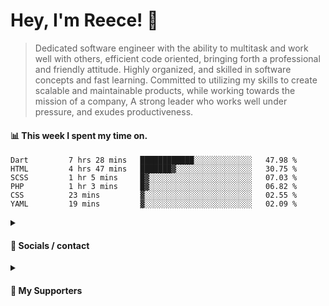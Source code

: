 # Hey, I'm Reece! 👋

> Dedicated software engineer with the ability to multitask and work well with others, efficient code oriented, bringing forth a professional and friendly attitude. Highly organized, and skilled in software concepts and fast learning. Committed to utilizing my skills to create scalable and maintainable products, while working towards the mission of a company, A strong leader who works well under pressure, and exudes productiveness.

#### 📊 This week I spent my time on.
<!--START_SECTION:waka-->

```text
Dart         7 hrs 28 mins   ████████████░░░░░░░░░░░░░   47.98 %
HTML         4 hrs 47 mins   ███████▓░░░░░░░░░░░░░░░░░   30.75 %
SCSS         1 hr 5 mins     █▓░░░░░░░░░░░░░░░░░░░░░░░   07.03 %
PHP          1 hr 3 mins     █▓░░░░░░░░░░░░░░░░░░░░░░░   06.82 %
CSS          23 mins         ▓░░░░░░░░░░░░░░░░░░░░░░░░   02.55 %
YAML         19 mins         ▓░░░░░░░░░░░░░░░░░░░░░░░░   02.09 %
```

<!--END_SECTION:waka-->

<details> 
	<summary><h4>🔗 Socials / contact</h4></summary>
	<ul>
    		<li> <a href="https://www.linkedin.com/in/notreeceharris/">Linkedin</a> </li>
		<li> <a href="https://twitter.com/N0tReeceHarris">Twitter</a> </li>
		<li> <a href="https://gist.github.com/NotReeceHarris">Gist</a> </li>
		<li> <a href="mailto:reeceharris@email.com">Email</a> </li>
		<li> <a href="https://github.com/sponsors/NotReeceHarris">Sponsor Me</a> </li>
	</ul>
</details>

<details> 
	<summary><h4>💖 My Supporters</h4></summary>
	<ul>
    		<li> <a href="https://github.com/ImKyleJK">/ImKyleJK</a> </li>
	</ul>
</details>
